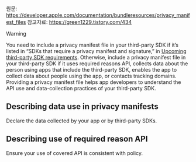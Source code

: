 원문: https://developer.apple.com/documentation/bundleresources/privacy_manifest_files
참고자료: https://green1229.tistory.com/434


> [!warning]
> You need to include a privacy manifest file in your third-party SDK if it’s listed in “SDKs that require a privacy manifest and signature,” in [Upcoming third-party SDK requirements](https://developer.apple.com/support/third-party-SDK-requirements/). Otherwise, include a privacy manifest file in your third-party SDK if it uses required reasons API, collects data about the person using apps that include the third-party SDK, enables the app to collect data about people using the app, or contacts tracking domains. Providing a privacy manifest file helps app developers to understand the API use and data-collection practices of your third-party SDK.
## Describing data use in privacy manifests
Declare the data collected by your app or by third-party SDKs.
## Describing use of required reason API
Ensure your use of covered API is consistent with policy.

